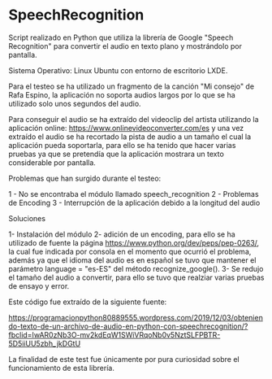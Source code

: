 # SpeechRecognition

Script realizado en Python que utiliza la librería de Google "Speech Recognition" para convertir el audio en texto plano y mostrándolo por pantalla.

Sistema Operativo: Linux Ubuntu con entorno de escritorio LXDE.

Para el testeo se ha utilizado un fragmento de la canción "Mi consejo" de Rafa Espino, la aplicación no soporta audios largos por lo que se ha utilizado solo unos segundos del audio.

Para conseguir el audio se ha extraído del videoclip del artista utilizando la aplicación online: https://www.onlinevideoconverter.com/es y una vez extraído el audio se ha recortado la pista de audio a un tamaño el cual la aplicación pueda soportarla, para ello se ha tenido que hacer varias pruebas ya que se pretendía que la aplicación mostrara un texto considerable por pantalla.

Problemas que han surgido durante el testeo:

1 - No se encontraba el módulo llamado speech_recognition
2 - Problemas de Encoding
3 - Interrupción de la aplicación debido a la longitud del audio


Soluciones

1- Instalación del módulo
2- adición de un encoding, para ello se ha utilizado de fuente la página https://www.python.org/dev/peps/pep-0263/, la cual fue       indicada por consola en el momento que ocurrió el problema, además ya que el idioma del audio es en español se tuvo que mantener el parámetro language = "es-ES" del método recognize_google().
3- Se redujo el tamaño del audio a convertir, para ello se tuvo que realziar varias pruebas de ensayo y error.

Este código fue extraído de la siguiente fuente:

https://programacionpython80889555.wordpress.com/2019/12/03/obteniendo-texto-de-un-archivo-de-audio-en-python-con-speechrecognition/?fbclid=IwAR0zNb3O-mv2kdEqW1SWiVRqoNb0v5NztSLFPBTR-5D5iiUU5zbh_jkDGtU

La finalidad de este test fue únicamente por pura curiosidad sobre el funcionamiento de esta librería.
